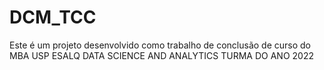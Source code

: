 # DCM_TCC

Este é um projeto desenvolvido como trabalho de conclusão de curso do MBA USP ESALQ DATA SCIENCE AND ANALYTICS TURMA DO ANO 2022


